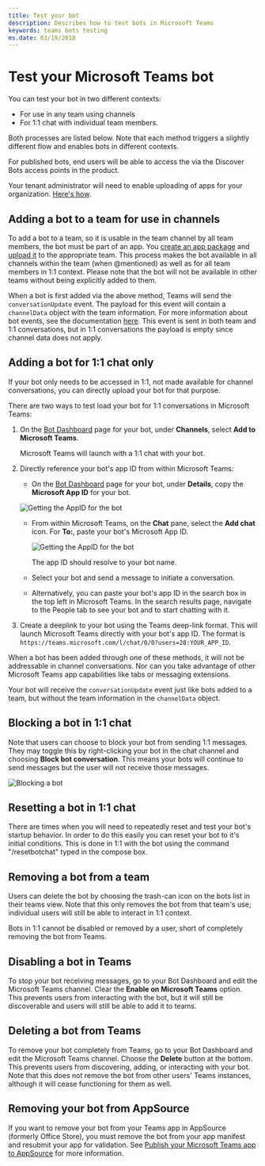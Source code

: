 ```yaml
---
title: Test your bot
description: Describes how to test bots in Microsoft Teams
keywords: teams bots testing
ms.date: 03/19/2018
---
```

# Test your Microsoft Teams bot

You can test your bot in two different contexts:

- For use in any team using channels
- For 1:1 chat with individual team members.

Both processes are listed below. Note that each method triggers a slightly different flow and enables bots in different contexts.

For published bots, end users will be able to access the via the Discover Bots access points in the product.

Your tenant administrator will need to enable uploading of apps for your organization. [Here's how](/microsoftteams/admin-settings).

## Adding a bot to a team for use in channels

To add a bot to a team, so it is usable in the team channel by all team members, the bot must be part of an app. You [create an app package](~/concepts/apps/apps-package) and [upload it](~/concepts/apps/apps-upload) to the appropriate team. This process makes the bot available in all channels within the team (when @mentioned) as well as for all team members in 1:1 context. Please note that the bot will not be available in other teams without being explicitly added to them.

When a bot is first added via the above method, Teams will send the `conversationUpdate` event. The payload for this event will contain a `channelData` object with the team information. For more information about bot events, see the documentation [here](~/concepts/bots/bots-notifications). This event is sent in both team and 1:1 conversations, but in 1:1 conversations the payload is empty since channel data does not apply.

## Adding a bot for 1:1 chat only

If your bot only needs to be accessed in 1:1, not made available for channel conversations, you can directly upload your bot for that purpose.

There are two ways to test load your bot for 1:1 conversations in Microsoft Teams:

1. On the [Bot Dashboard](https://dev.botframework.com/bots) page for your bot, under **Channels**, select **Add to Microsoft Teams**.

   Microsoft Teams will launch with a 1:1 chat with your bot.

2. Directly reference your bot's app ID from within Microsoft Teams:
   * On the [Bot Dashboard](https://dev.botframework.com/bots) page for your bot, under **Details**, copy the **Microsoft App ID** for your bot.

   ![Getting the AppID for the bot](~/assets/images/bots_appid_botframework.png)

   * From within Microsoft Teams, on the **Chat** pane, select the **Add chat** icon. For **To:**, paste your bot's Microsoft App ID.

     ![Getting the AppID for the bot](~/assets/images/bots_uploading.png)

     The app ID should resolve to your bot name.

   * Select your bot and send a message to initiate a conversation.

   * Alternatively, you can paste your bot's app ID in the search box in the top left in Microsoft Teams. In the search results page, navigate to the People tab to see your bot and to start chatting with it.

3. Create a deeplink to your bot using the Teams deep-link format. This will launch Microsoft Teams directly with your bot's app ID. The format is `https://teams.microsoft.com/l/chat/0/0?users=28:YOUR_APP_ID`.

When a bot has been added through one of these methods, it will not be addressable in channel conversations. Nor can you take advantage of other Microsoft Teams app capabilities like tabs or messaging extensions.

Your bot will receive the `conversationUpdate` event just like bots added to a team, but without the team information in the `channelData` object.

## Blocking a bot in 1:1 chat

Note that users can choose to block your bot from sending 1:1 messages. They may toggle this by right-clicking your bot in the chat channel and choosing **Block bot conversation**. This means your bots will continue to send messages but the user will not receive those messages.

![Blocking a bot](~/assets/images/bots/botdisable.png)

## Resetting a bot in 1:1 chat

There are times when you will need to repeatedly reset and test your bot's startup behavior. In order to do this easily you can reset your bot to it's initial conditions. This is done in 1:1 with the bot using the command "/resetbotchat" typed in the compose box.

## Removing a bot from a team

Users can delete the bot by choosing the trash-can icon on the bots list in their teams view. Note that this only removes the bot from that team's use; individual users will still be able to interact in 1:1 context.

Bots in 1:1 cannot be disabled or removed by a user, short of completely removing the bot from Teams.

## Disabling a bot in Teams

To stop your bot receiving messages, go to your Bot Dashboard and edit the Microsoft Teams channel. Clear the **Enable on Microsoft Teams** option. This prevents users from interacting with the bot, but it will still be discoverable and users will still be able to add it to teams.

## Deleting a bot from Teams

To remove your bot completely from Teams, go to your Bot Dashboard and edit the Microsoft Teams channel. Choose the **Delete** button at the bottom. This prevents users from discovering, adding, or interacting with your bot. Note that this does not remove the bot from other users' Teams instances, although it will cease functioning for them as well.

## Removing your bot from AppSource

If you want to remove your bot from your Teams app in AppSource (formerly Office Store), you must remove the bot from your app manifest and resubmit your app for validation. See [Publish your Microsoft Teams app to AppSource](~/publishing/apps-publish) for more information.
